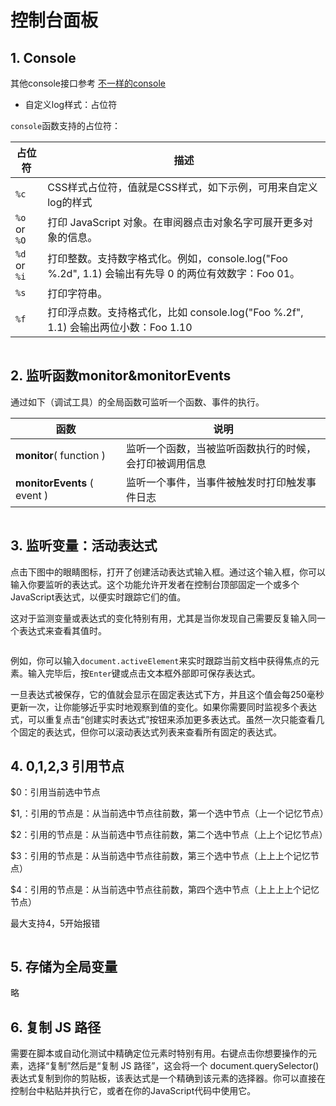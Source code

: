 # 控制台面板

## 1. Console

其他console接口参考 [不一样的console](../../../javascript/fang-fa/ni-bu-zhi-dao-de-console.md)

* 自定义log样式：占位符

`console`函数支持的占位符：

| 占位符          | 描述                                                                    |
| ------------ | --------------------------------------------------------------------- |
| `%c`         | CSS样式占位符，值就是CSS样式，如下示例，可用来自定义log的样式                                   |
| `%o` or `%O` | 打印 JavaScript 对象。在审阅器点击对象名字可展开更多对象的信息。                                |
| `%d` or `%i` | 打印整数。支持数字格式化。例如，console.log("Foo %.2d", 1.1) 会输出有先导 0 的两位有效数字：Foo 01。 |
| `%s`         | 打印字符串。                                                                |
| `%f`         | 打印浮点数。支持格式化，比如 console.log("Foo %.2f", 1.1) 会输出两位小数：Foo 1.10          |

<figure><img src="https://files.gitbook.com/v0/b/gitbook-x-prod.appspot.com/o/spaces%2FzE1TQFEn6QauV49FDUgh%2Fuploads%2F5y5Qf6FX2Kb1R1kghdnr%2Fimage.png?alt=media&#x26;token=a7e12dd2-7453-4468-92d8-bbf30c8f4e92" alt=""><figcaption></figcaption></figure>

## 2.  监听函数**monitor\&monitorEvents**

通过如下（调试工具）的全局函数可监听一个函数、事件的执行。

| 函数                          | 说明                          |
| --------------------------- | --------------------------- |
| **monitor**( function )     | 监听一个函数，当被监听函数执行的时候，会打印被调用信息 |
| **monitorEvents** ( event ) | 监听一个事件，当事件被触发时打印触发事件日志      |

<figure><img src="https://files.gitbook.com/v0/b/gitbook-x-prod.appspot.com/o/spaces%2FzE1TQFEn6QauV49FDUgh%2Fuploads%2FQmvGzKyTEERdx5nYKfJh%2Fimage.png?alt=media&#x26;token=94ca2f49-3938-4e86-9046-d06b6b31d8ea" alt=""><figcaption></figcaption></figure>

## 3.  监听变量：活动表达式

点击下图中的眼睛图标，打开了创建活动表达式输入框。通过这个输入框，你可以输入你要监听的表达式。这个功能允许开发者在控制台顶部固定一个或多个JavaScript表达式，以便实时跟踪它们的值。

这对于监测变量或表达式的变化特别有用，尤其是当你发现自己需要反复输入同一个表达式来查看其值时。

<figure><img src="https://files.gitbook.com/v0/b/gitbook-x-prod.appspot.com/o/spaces%2FzE1TQFEn6QauV49FDUgh%2Fuploads%2FQmvGzKyTEERdx5nYKfJh%2Fimage.png?alt=media&#x26;token=94ca2f49-3938-4e86-9046-d06b6b31d8ea" alt=""><figcaption></figcaption></figure>

例如，你可以输入`document.activeElement`来实时跟踪当前文档中获得焦点的元素。输入完毕后，按`Enter`键或点击文本框外部即可保存表达式。

一旦表达式被保存，它的值就会显示在固定表达式下方，并且这个值会每250毫秒更新一次，让你能够近乎实时地观察到值的变化。如果你需要同时监视多个表达式，可以重复点击“创建实时表达式”按钮来添加更多表达式。虽然一次只能查看几个固定的表达式，但你可以滚动表达式列表来查看所有固定的表达式。

## 4. $0,$1,$2,$3 引用节点

$0：引用当前选中节点

$1,：引用的节点是：从当前选中节点往前数，第一个选中节点（上一个记忆节点）

$2：引用的节点是：从当前选中节点往前数，第二个选中节点（上上个记忆节点）

$3：引用的节点是：从当前选中节点往前数，第三个选中节点（上上上个记忆节点）

$4：引用的节点是：从当前选中节点往前数，第四个选中节点（上上上上个记忆节点）

最大支持$4，$5开始报错

<figure><img src="https://files.gitbook.com/v0/b/gitbook-x-prod.appspot.com/o/spaces%2FzE1TQFEn6QauV49FDUgh%2Fuploads%2Fk1wR3rMEIuOxHEf4dqJ9%2F%7B99965EF5-1964-4AD0-99D2-D9E801879811%7D.png?alt=media&#x26;token=f4936671-65b8-48d8-b74b-ef5a8491d0cf" alt=""><figcaption></figcaption></figure>

## 5. 存储为全局变量

略

## 6. 复制 JS 路径

需要在脚本或自动化测试中精确定位元素时特别有用。右键点击你想要操作的元素，选择“复制”然后是“复制 JS 路径”，这会将一个 document.querySelector() 表达式复制到你的剪贴板，该表达式是一个精确到该元素的选择器。你可以直接在控制台中粘贴并执行它，或者在你的JavaScript代码中使用它。

<figure><img src="https://files.gitbook.com/v0/b/gitbook-x-prod.appspot.com/o/spaces%2FzE1TQFEn6QauV49FDUgh%2Fuploads%2FflzjMtQYydO1ndD8klXg%2Fimage.png?alt=media&#x26;token=85500b87-373c-446a-940c-0316619c96c8" alt=""><figcaption></figcaption></figure>

